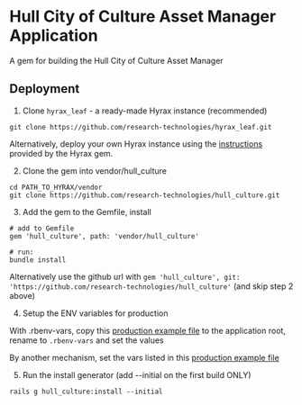 # Hull City of Culture Asset Manager Application

A gem for building the Hull City of Culture Asset Manager

## Deployment

1. Clone `hyrax_leaf` - a ready-made Hyrax instance (recommended)

```
git clone https://github.com/research-technologies/hyrax_leaf.git
```

Alternatively, deploy your own Hyrax instance using the [instructions](https://github.com/samvera/hyrax) provided by the Hyrax gem.

2. Clone the gem into vendor/hull_culture

```
cd PATH_TO_HYRAX/vendor
git clone https://github.com/research-technologies/hull_culture.git
```

3. Add the gem to the Gemfile, install
```
# add to Gemfile
gem 'hull_culture', path: 'vendor/hull_culture'

# run:
bundle install
```

Alternatively use the github url with `gem 'hull_culture', git: 'https://github.com/research-technologies/hull_culture'` (and skip step 2 above)

4. Setup the ENV variables for production

With .rbenv-vars, copy this [production example file](https://github.com/research-technologies/hyrax_leaf/blob/master/.rbenv-vars-production-example) to the application root, rename to `.rbenv-vars` and set the values

By another mechanism, set the vars listed in this [production example file](https://github.com/research-technologies/hyrax_leaf/blob/master/.rbenv-vars-production-example) 

5. Run the install generator (add  --initial on the first build ONLY)

```
rails g hull_culture:install --initial
```